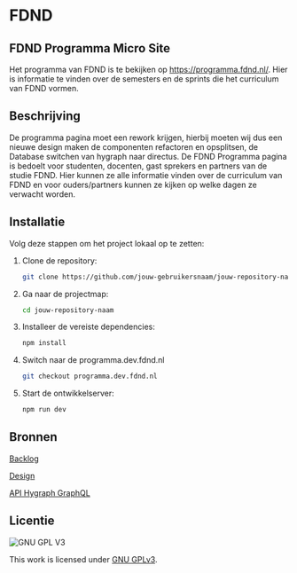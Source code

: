 # FDND
## FDND Programma Micro Site
Het programma van FDND is te bekijken op https://programma.fdnd.nl/. Hier is informatie te vinden over de semesters en de sprints die het curriculum van FDND vormen. 

## Beschrijving
De programma pagina moet een rework krijgen, hierbij moeten wij dus een nieuwe design maken de componenten refactoren en opsplitsen, de Database switchen van hygraph naar directus.
De FDND Programma pagina is bedoelt voor studenten, docenten, gast sprekers en partners van de studie FDND. Hier kunnen ze alle informatie vinden over de curriculum van FDND en voor ouders/partners kunnen ze kijken op welke dagen ze verwacht worden.

## Installatie
Volg deze stappen om het project lokaal op te zetten:
1. Clone de repository:
   ```bash
   git clone https://github.com/jouw-gebruikersnaam/jouw-repository-naam.git
2. Ga naar de projectmap:
   ```bash
   cd jouw-repository-naam

3. Installeer de vereiste dependencies:
   ```bash
   npm install

4. Switch naar de programma.dev.fdnd.nl
   ```bash
   git checkout programma.dev.fdnd.nl
   ```
6. Start de ontwikkelserver:
   ```bash
   npm run dev
   ```

## Bronnen
[Backlog](https://github.com/orgs/fdnd-agency/projects/39)

[Design](https://fdnd.nl)

[API Hygraph GraphQL](https://eu-central-1.cdn.hygraph.com/content/cl54wpnkq38x701t370gr4cvs/maste)

## Licentie
![GNU GPL V3](https://www.gnu.org/graphics/gplv3-127x51.png)

This work is licensed under [GNU GPLv3](./LICENSE).
